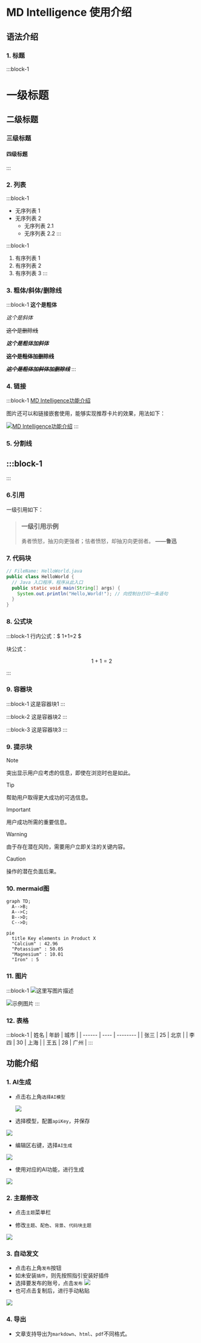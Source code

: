 # MD Intelligence 使用介绍

## 语法介绍

### 1. 标题

:::block-1

# 一级标题

## 二级标题

### 三级标题

#### 四级标题

:::

### 2. 列表

:::block-1

- 无序列表 1
- 无序列表 2
  - 无序列表 2.1
  - 无序列表 2.2
:::

:::block-1

1. 有序列表 1
2. 有序列表 2
3. 有序列表 3
:::

### 3. 粗体/斜体/删除线

:::block-1
**这个是粗体**

_这个是斜体_

~~这个是删除线~~

**_这个是粗体加斜体_**

**~~这个是粗体加删除线~~**

**~~_这个是粗体加斜体加删除线_~~**
:::

### 4. 链接

:::block-1
[MD Intelligence功能介绍](https://www.xxx.com)

图片还可以和链接嵌套使用，能够实现推荐卡片的效果，用法如下：

[![MD Intelligence功能介绍](https://picsum.photos/536/354)](https://www.xxx.com)
:::

### 5. 分割线

:::block-1
---
:::

### 6.引用

一级引用如下：

> ### 一级引用示例
>
> 勇者愤怒，抽刃向更强者；怯者愤怒，却抽刃向更弱者。 **——鲁迅**

### 7. 代码块

```java
// FileName: HelloWorld.java
public class HelloWorld {
  // Java 入口程序，程序从此入口
  public static void main(String[] args) {
    System.out.println("Hello,World!"); // 向控制台打印一条语句
  }
}
```

### 8. 公式块

:::block-1
行内公式：$ 1+1=2 $

块公式：

$$
1+1=2
$$

:::

### 9. 容器块

:::block-1
这是容器块1
:::

:::block-2
这是容器块2
:::

:::block-3
这是容器块3
:::

### 9. 提示块

> [!NOTE]
> 突出显示用户应考虑的信息，即使在浏览时也是如此。

> [!TIP]
> 帮助用户取得更大成功的可选信息。

> [!IMPORTANT]
> 用户成功所需的重要信息。

> [!WARNING]
> 由于存在潜在风险，需要用户立即关注的关键内容。

> [!CAUTION]
> 操作的潜在负面后果。

### 10. mermaid图

```mermaid
graph TD;
  A-->B;
  A-->C;
  B-->D;
  C-->D;
```

```mermaid
pie
  title Key elements in Product X
  "Calcium" : 42.96
  "Potassium" : 50.05
  "Magnesium" : 10.01
  "Iron" : 5
```

### 11. 图片

:::block-1
![这里写图片描述](https://picsum.photos/536/354)

![示例图片](https://picsum.photos/536/354 "示例图片标题")
:::

### 12. 表格

:::block-1
| 姓名 | 年龄 | 城市 |
| ------ | ---- | -------- |
| 张三 | 25 | 北京 |
| 李四 | 30 | 上海 |
| 王五 | 28 | 广州 |
:::

## 功能介绍

### 1. AI生成

- 点击右上角`选择AI模型`

  ![](https://fastly.jsdelivr.net/gh/bucketio/img18@main/2024/11/15/1731638720983-a5a38c0f-8e9c-4d7f-9c48-69138e25aaf1.png)

- 选择模型，配置`apiKey`，并保存

![](https://fastly.jsdelivr.net/gh/bucketio/img13@main/2024/11/15/1731638856057-44056e3d-2b77-401c-ab69-3c7273c4bf3a.png)

- 编辑区右键，选择`AI生成`

![](https://fastly.jsdelivr.net/gh/bucketio/img12@main/2024/11/15/1731641592249-32029de0-c7ad-4649-8819-7baf184a6469.png)

- 使用对应的AI功能，进行生成

![](https://fastly.jsdelivr.net/gh/bucketio/img9@main/2024/11/15/1731641950629-e5b96b93-f231-4b81-8669-a84cfd2f1d5b.png)

### 2. 主题修改

- 点击`主题`菜单栏

- 修改`主题`、`配色`、`背景`、`代码块主题`

![](https://fastly.jsdelivr.net/gh/bucketio/img10@main/2024/11/15/1731642133496-a2edf0fd-80a0-4a24-915d-853908eaa4fa.png)

### 3. 自动发文

- 点击右上角`发布`按钮
- 如未安装`插件`，则先按照指引安装好插件
- 选择要发布的账号，点击`发布`
  ![](https://fastly.jsdelivr.net/gh/bucketio/img0@main/2024/11/15/1731642305530-a705db2c-8fdc-406b-a6e2-80a0e134522f.png)
- 也可点击复制后，进行手动粘贴

![](https://fastly.jsdelivr.net/gh/bucketio/img16@main/2024/11/15/1731642356843-96af31d3-b450-45e2-849f-b22f0f1d1903.png)

### 4. 导出

- 文章支持导出为`markdown`、`html`、`pdf`不同格式。








